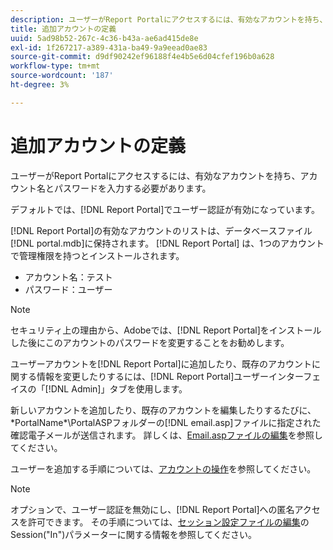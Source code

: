 ```yaml
---
description: ユーザーがReport Portalにアクセスするには、有効なアカウントを持ち、アカウント名とパスワードを入力する必要があります。
title: 追加アカウントの定義
uuid: 5ad98b52-267c-4c36-b43a-ae6ad415de8e
exl-id: 1f267217-a389-431a-ba49-9a9eead0ae83
source-git-commit: d9df90242ef96188f4e4b5e6d04cfef196b0a628
workflow-type: tm+mt
source-wordcount: '187'
ht-degree: 3%

---
```


# 追加アカウントの定義

ユーザーがReport Portalにアクセスするには、有効なアカウントを持ち、アカウント名とパスワードを入力する必要があります。

デフォルトでは、[!DNL Report Portal]でユーザー認証が有効になっています。

[!DNL Report Portal]の有効なアカウントのリストは、データベースファイル[!DNL portal.mdb]に保持されます。 [!DNL Report Portal] は、1つのアカウントで管理権限を持つとインストールされます。

* アカウント名：テスト
* パスワード：ユーザー

>[!NOTE]
>
>セキュリティ上の理由から、Adobeでは、[!DNL Report Portal]をインストールした後にこのアカウントのパスワードを変更することをお勧めします。

ユーザーアカウントを[!DNL Report Portal]に追加したり、既存のアカウントに関する情報を変更したりするには、[!DNL Report Portal]ユーザーインターフェイスの「[!DNL Admin]」タブを使用します。

新しいアカウントを追加したり、既存のアカウントを編集したりするたびに、\*PortalName*\PortalASPフォルダーの[!DNL email.asp]ファイルに指定された確認電子メールが送信されます。 詳しくは、[Email.aspファイルの編集](../../../home/c-rpt-oview/c-install-rpt-port/t-email-file.md#task-d9f4f306d38e435aa7effab3d94f690b)を参照してください。

ユーザーを追加する手順については、[アカウントの操作](../../../home/c-rpt-oview/c-admin-rpt/c-work-accts/c-work-accts.md#concept-c933a1940bda4a3489d61d8af315e45d)を参照してください。

>[!NOTE]
>
>オプションで、ユーザー認証を無効にし、[!DNL Report Portal]への匿名アクセスを許可できます。 その手順については、[セッション設定ファイルの編集](../../../home/c-rpt-oview/c-install-rpt-port/t-edit-sess-config-file.md#task-cf11c3a780bd4936afd3f64a6b30afc7)のSession(&quot;In&quot;)パラメーターに関する情報を参照してください。
